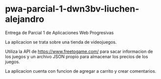 # pwa-parcial-1-dwn3bv-liuchen-alejandro
Entrega de Parcial 1 de Aplicaciones Web Progresivas

La aplicacion se trata sobre una tienda de videojuegos.

Utiliza la API de https://www.freetogame.com/ para sacar informacion de los juegos y un archivo JSON propio para almacenar los precios de los juegos.

La aplicacion cuenta con funcion de agregar a carrito y crear comentarios.
